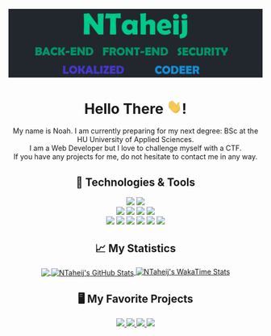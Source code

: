 <div align="center">
  
  [![Header](https://raw.githubusercontent.com/ntaheij/ntaheij/master/BANNER.png "Header")](https://ntaheij.dev/)
  # Hello There <img src="https://raw.githubusercontent.com/ntaheij/ntaheij/master/wave.gif" width="30px">!
  
  My name is Noah. I am currently preparing for my next degree: BSc at the HU University of Applied Sciences.  </br>
  I am a Web Developer but I love to challenge myself with a CTF.  </br>
  If you have any projects for me, do not hesitate to contact me in any way.  </br>

  ## 🔧 Technologies & Tools
  
  ![](https://img.shields.io/badge/OS-Linux-informational?style=flat&logo=linux&logoColor=white&color=00C98A)
  ![](https://img.shields.io/badge/Editor-Visual_Studio_Code-informational?style=flat&logo=visual-studio-code&logoColor=white&color=00C98A)
  </br>
  ![](https://img.shields.io/badge/Tools-PostgreSQL-informational?style=flat&logo=postgresql&logoColor=white&color=00C98A)
  ![](https://img.shields.io/badge/Tools-Docker-informational?style=flat&logo=docker&logoColor=white&color=00C98A)
  ![](https://img.shields.io/badge/Tools-Kubernetes-informational?style=flat&logo=kubernetes&logoColor=white&color=00C98A)
  ![](https://img.shields.io/badge/Cloud-Azure-informational?style=flat&logo=microsoft-azure&logoColor=white&color=00C98A)
  </br>
  ![](https://img.shields.io/badge/Code-JavaScript-informational?style=flat&logo=javascript&logoColor=white&color=00C98A)
  ![](https://img.shields.io/badge/Code-Python-informational?style=flat&logo=python&logoColor=white&color=00C98A)
  ![](https://img.shields.io/badge/Code-Golang-informational?style=flat&logo=go&logoColor=white&color=00C98A)
  ![](https://img.shields.io/badge/Code-TypeScript-informational?style=flat&logo=typescript&logoColor=white&color=00C98A)
  ![](https://img.shields.io/badge/Code-React-informational?style=flat&logo=react&logoColor=white&color=00C98A)
  ![](https://img.shields.io/badge/Code-Bash-informational?style=flat&logo=gnu-bash&logoColor=white&color=00C98A)


  ## &#x1f4c8; My Statistics
  
  <a href="https://github.com/ntaheij">
    <img align="center" src="https://github-readme-stats.vercel.app/api/top-langs/?username=ntaheij&title_color=ffffff&text_color=c9cacc&icon_color=00C98A&bg_color=1D1F21&langs_count=3&hide=css,less,html,ejs,scss,python" />
  </a>
  <a href="https://github.com/ntaheij">
    <img align="center" src="https://github-readme-stats.vercel.app/api?username=ntaheij&show_icons=true&line_height=27&count_private=true&title_color=ffffff&text_color=c9cacc&icon_color=00C98A&bg_color=1D1F21" alt="NTaheij's GitHub Stats" />
  </a>
  
  <a href="https://github.com/ntaheij">
    <img src="https://github-readme-stats.vercel.app/api/wakatime?username=ntaheij&show_icons=true&line_height=27&count_private=true&title_color=ffffff&text_color=c9cacc&icon_color=00C98A&bg_color=1D1F21" alt="NTaheij's WakaTime Stats" />
  </a>
  
  ## 🖥️ My Favorite Projects
  
  <a href="https://github.com/ntaheij/BungeeAuth">
    <img src="https://github-readme-stats.vercel.app/api/pin/?username=ntaheij&repo=BungeeAuth&title_color=ffffff&text_color=c9cacc&icon_color=00C98A&bg_color=1d1f21" />
  </a>    
  <a href="https://github.com/ntaheij/codebin">
    <img src="https://github-readme-stats.vercel.app/api/pin/?username=ntaheij&repo=codebin&title_color=ffffff&text_color=c9cacc&icon_color=00C98A&bg_color=1d1f21" />
  </a> 
    <a href="https://github.com/ntaheij/prntsc_scraper">
    <img src="https://github-readme-stats.vercel.app/api/pin/?username=ntaheij&repo=prntsc_scraper&title_color=ffffff&text_color=c9cacc&icon_color=00C98A&bg_color=1d1f21" />
  </a>  
  <a href="https://github.com/ntaheij/Website">
    <img src="https://github-readme-stats.vercel.app/api/pin/?username=ntaheij&repo=Website&title_color=ffffff&text_color=c9cacc&icon_color=00C98A&bg_color=1d1f21" />
  </a> 
</div>


